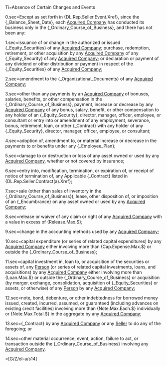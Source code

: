 Ti=Absence of Certain Changes and Events

0.sec=Except as set forth in {DL.Rep.Seller.Event.Xref}, since the {_Balance_Sheet_Date}, each <a href="#SPA.Def.Acquired_Companies.Def" class="definedterm">Acquired Company</a> has conducted its business only in the {_Ordinary_Course_of_Business}, and there has not been any:

1.sec=issuance of or change in the authorized or issued {_Equity_Securities} of any <a href="#SPA.Def.Acquired_Companies.Def" class="definedterm">Acquired Company</a>; purchase, redemption, retirement, or other acquisition by any <a href="#SPA.Def.Acquired_Companies.Def" class="definedterm">Acquired Company</a> of any {_Equity_Security} of any <a href="#SPA.Def.Acquired_Companies.Def" class="definedterm">Acquired Company</a>; or declaration or payment of any dividend or other distribution or payment in respect of the {_Equity_Securities} of any <a href="#SPA.Def.Acquired_Companies.Def" class="definedterm">Acquired Company</a>;

2.sec=amendment to the {_Organizational_Documents} of any <a href="#SPA.Def.Acquired_Companies.Def" class="definedterm">Acquired Company</a>;

3.sec=other than any payments by an <a href="#SPA.Def.Acquired_Companies.Def" class="definedterm">Acquired Company</a> of bonuses, salaries, benefits, or other compensation in the {_Ordinary_Course_of_Business}, payment, increase or decrease by any <a href="#SPA.Def.Acquired_Companies.Def" class="definedterm">Acquired Company</a> of any bonus, salary, benefit, or other compensation to any holder of an {_Equity_Security}, director, manager, officer, employee, or consultant or entry into or amendment of any employment, severance, bonus, retirement, loan, or other {_Contract} with any holder of any {_Equity_Security}, director, manager, officer, employee, or consultant;

4.sec=adoption of, amendment to, or material increase or decrease in the payments to or benefits under any {_Employee_Plan};

5.sec=damage to or destruction or loss of any asset owned or used by any <a href="#SPA.Def.Acquired_Companies.Def" class="definedterm">Acquired Company</a>, whether or not covered by insurance;

6.sec=entry into, modification, termination, or expiration of, or receipt of notice of termination of, any Applicable {_Contract} listed in {DL.Rep.Seller.Contract(a).Xref};

7.sec=sale (other than sales of inventory in the {_Ordinary_Course_of_Business}), lease, other disposition of, or imposition of an {_Encumbrance} on any asset owned or used by any <a href="#SPA.Def.Acquired_Companies.Def" class="definedterm">Acquired Company</a>;

8.sec=release or waiver of any claim or right of any <a href="#SPA.Def.Acquired_Companies.Def" class="definedterm">Acquired Company</a> with a value in excess of {Release.Max.$};

9.sec=change in the accounting methods used by any <a href="#SPA.Def.Acquired_Companies.Def" class="definedterm">Acquired Company</a>;

10.sec=capital expenditure (or series of related capital expenditures) by any <a href="#SPA.Def.Acquired_Companies.Def" class="definedterm">Acquired Company</a> either involving more than {Cap.Expense.Max.$} or outside the {_Ordinary_Course_of_Business};

11.sec=capital investment in, loan to, or acquisition of the securities or assets of, any <a href="#SPA.Def.Person.Def" class="definedterm">Person</a> (or series of related capital investments, loans, and acquisitions) by any <a href="#SPA.Def.Acquired_Companies.Def" class="definedterm">Acquired Company</a> either involving more than {Loan.Max.$} or outside the {_Ordinary_Course_of_Business} or acquisition (by merger, exchange, consolidation, acquisition of {_Equity_Securities} or assets, or otherwise) of any <a href="#SPA.Def.Person.Def" class="definedterm">Person</a> by any <a href="#SPA.Def.Acquired_Companies.Def" class="definedterm">Acquired Company</a>;

12.sec=note, bond, debenture, or other indebtedness for borrowed money issued, created, incurred, assumed, or guaranteed (including advances on existing credit facilities) involving more than {Note.Max.Each.$} individually or {Note.Max.Total.$} in the aggregate by any <a href="#SPA.Def.Acquired_Companies.Def" class="definedterm">Acquired Company</a>;

13.sec={_Contract} by any <a href="#SPA.Def.Acquired_Companies.Def" class="definedterm">Acquired Company</a> or any <a href="#SPA.Def.Seller(s).Def" class="definedterm">Seller</a> to do any of the foregoing; or

14.sec=other material occurrence, event, action, failure to act, or transaction outside the {_Ordinary_Course_of_Business} involving any <a href="#SPA.Def.Acquired_Companies.Def" class="definedterm">Acquired Company</a>.

=[G/Z/ol-a/s14]
